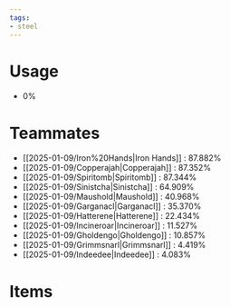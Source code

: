 ```yaml
---
tags:
- steel
---
```

# Usage
- 0%
# Teammates
- [[2025-01-09/Iron%20Hands|Iron Hands]] : 87.882%
- [[2025-01-09/Copperajah|Copperajah]] : 87.352%
- [[2025-01-09/Spiritomb|Spiritomb]] : 87.344%
- [[2025-01-09/Sinistcha|Sinistcha]] : 64.909%
- [[2025-01-09/Maushold|Maushold]] : 40.968%
- [[2025-01-09/Garganacl|Garganacl]] : 35.370%
- [[2025-01-09/Hatterene|Hatterene]] : 22.434%
- [[2025-01-09/Incineroar|Incineroar]] : 11.527%
- [[2025-01-09/Gholdengo|Gholdengo]] : 10.857%
- [[2025-01-09/Grimmsnarl|Grimmsnarl]] : 4.419%
- [[2025-01-09/Indeedee|Indeedee]] : 4.083%
# Items